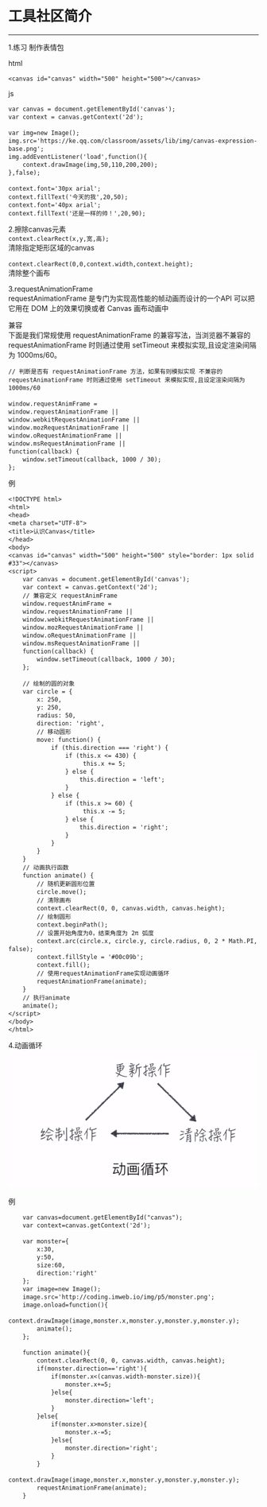 # 工具社区简介

***

1.练习 制作表情包  

html

	<canvas id="canvas" width="500" height="500"></canvas>

js

    var canvas = document.getElementById('canvas');
    var context = canvas.getContext('2d');

    var img=new Image();
    img.src='https://ke.qq.com/classroom/assets/lib/img/canvas-expression-base.png';
    img.addEventListener('load',function(){
        context.drawImage(img,50,110,200,200);
    },false);
        
    context.font='30px arial';
    context.fillText('今天的我',20,50);
    context.font='40px arial';
    context.fillText('还是一样的帅！',20,90);   


2.擦除canvas元素  
`context.clearRect(x,y,宽,高);`  
清除指定矩形区域的canvas  

`context.clearRect(0,0,context.width,context.height);`  
清除整个画布  

3.requestAnimationFrame  
requestAnimationFrame 是专门为实现高性能的帧动画而设计的一个API 可以把它用在 DOM 上的效果切换或者 Canvas 画布动画中  

兼容  
下面是我们常规使用 requestAnimationFrame 的兼容写法，当浏览器不兼容的 requestAnimationFrame 时则通过使用 setTimeout 来模拟实现,且设定渲染间隔为 1000ms/60。

	// 判断是否有 requestAnimationFrame 方法，如果有则模拟实现 不兼容的 requestAnimationFrame 时则通过使用 setTimeout 来模拟实现,且设定渲染间隔为 1000ms/60
	
	window.requestAnimFrame =
	window.requestAnimationFrame ||
	window.webkitRequestAnimationFrame ||
	window.mozRequestAnimationFrame ||
	window.oRequestAnimationFrame ||
	window.msRequestAnimationFrame ||
	function(callback) {
    	window.setTimeout(callback, 1000 / 30);
	}; 

例

	<!DOCTYPE html>
	<html>
	<head>
    <meta charset="UTF-8">
    <title>认识Canvas</title>
	</head>
	<body>
    <canvas id="canvas" width="500" height="500" style="border: 1px solid #33"></canvas>
    <script>
        var canvas = document.getElementById('canvas');
        var context = canvas.getContext('2d');
        // 兼容定义 requestAnimFrame
        window.requestAnimFrame =
        window.requestAnimationFrame ||
        window.webkitRequestAnimationFrame ||
        window.mozRequestAnimationFrame ||
        window.oRequestAnimationFrame ||
        window.msRequestAnimationFrame ||
        function(callback) {
            window.setTimeout(callback, 1000 / 30);
        };

        // 绘制的圆的对象
        var circle = {
            x: 250,
            y: 250,
            radius: 50,
            direction: 'right',
            // 移动圆形
            move: function() {
                if (this.direction === 'right') {
                    if (this.x <= 430) {
                         this.x += 5;
                    } else {
                        this.direction = 'left';
                    }
                } else {
                    if (this.x >= 60) {
                         this.x -= 5;
                    } else {
                        this.direction = 'right';
                    }
                }
            }
        }
        // 动画执行函数
        function animate() {
            // 随机更新圆形位置
            circle.move();
            // 清除画布
            context.clearRect(0, 0, canvas.width, canvas.height);
            // 绘制圆形
            context.beginPath();
            // 设置开始角度为0，结束角度为 2π 弧度
            context.arc(circle.x, circle.y, circle.radius, 0, 2 * Math.PI, false);
            context.fillStyle = '#00c09b';
            context.fill();
            // 使用requestAnimationFrame实现动画循环
            requestAnimationFrame(animate);
        }
        // 执行animate
        animate();        
    </script>
	</body>
	</html>


4.动画循环  
![](images/day8_dhxh.png)  

例

        var canvas=document.getElementById("canvas");
        var context=canvas.getContext('2d');

        var monster={
            x:30,
            y:50,
            size:60,
            direction:'right'
        };
        var image=new Image();
        image.src='http://coding.imweb.io/img/p5/monster.png';
        image.onload=function(){
            context.drawImage(image,monster.x,monster.y,monster.y,monster.y);
            animate();
        };

        function animate(){
            context.clearRect(0, 0, canvas.width, canvas.height);
            if(monster.direction=='right'){
                if(monster.x<(canvas.width-monster.size)){
                    monster.x+=5;
                }else{
                    monster.direction='left';
                }
            }else{
                if(monster.x>monster.size){
                    monster.x-=5;
                }else{
                    monster.direction='right';
                }
            }
            context.drawImage(image,monster.x,monster.y,monster.y,monster.y);           
            requestAnimationFrame(animate);
        }


